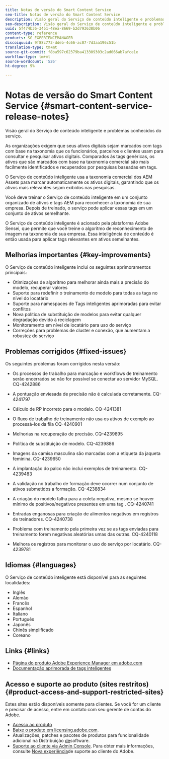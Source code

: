 ```yaml
---
title: Notas de versão do Smart Content Service
seo-title: Notas de versão do Smart Content Service
description: Visão geral do Serviço de conteúdo inteligente e problemas conhecidos do serviço.
seo-description: Visão geral do Serviço de conteúdo inteligente e problemas conhecidos do serviço.
uuid: 5f474b36-3451-48ea-8669-b2d793638b06
content-type: reference
products: SG_EXPERIENCEMANAGER
discoiquuid: 9f88c773-ddeb-4c66-ac07-7d3aa196c51b
translation-type: tm+mt
source-git-commit: f8ba597c62379ba413309303c2ad066ab7afce1e
workflow-type: tm+mt
source-wordcount: '526'
ht-degree: 9%

---
```



# Notas de versão do Smart Content Service {#smart-content-service-release-notes}

Visão geral do Serviço de conteúdo inteligente e problemas conhecidos do serviço.

As organizações exigem que seus ativos digitais sejam marcados com tags com base na taxonomia que os funcionários, parceiros e clientes usam para consultar e pesquisar ativos digitais. Comparados às tags genéricas, os ativos que são marcados com base na taxonomia comercial são mais facilmente identificados e recuperados por pesquisas baseadas em tags.

O Serviço de conteúdo inteligente usa a taxonomia comercial dos AEM Assets para marcar automaticamente os ativos digitais, garantindo que os ativos mais relevantes sejam exibidos nas pesquisas.

Você deve treinar o Serviço de conteúdo inteligente em um conjunto organizado de ativos e tags AEM para reconhecer a taxonomia de sua empresa. Depois de treinado, o serviço pode aplicar essas tags em um conjunto de ativos semelhante.

O Serviço de conteúdo inteligente é acionado pela plataforma Adobe Sensei, que permite que você treine o algoritmo de reconhecimento de imagem na taxonomia de sua empresa. Essa inteligência de conteúdo é então usada para aplicar tags relevantes em ativos semelhantes.

## Melhorias importantes {#key-improvements}

O Serviço de conteúdo inteligente inclui os seguintes aprimoramentos principais:

* Otimizações de algoritmo para melhorar ainda mais a precisão do modelo, recuperar valores
* Suporte para redefinir o treinamento de modelo para todas as tags no nível do locatário
* Suporte para namespaces de Tags inteligentes aprimoradas para evitar conflitos
* Nova política de substituição de modelos para evitar qualquer degradação devido à reciclagem
* Monitoramento em nível de locatário para uso do serviço
* Correções para problemas de cluster e conexão, que aumentam a robustez do serviço

## Problemas corrigidos {#fixed-issues}

Os seguintes problemas foram corrigidos nesta versão:

* Os processos de trabalho para marcação e workflows de treinamento serão encerrados se não for possível se conectar ao servidor MySQL. CQ-4242886

* A pontuação enviesada de precisão não é calculada corretamente. CQ-4241797

* Cálculo de RP incorreto para o modelo. CQ-4241381

* O fluxo de trabalho de treinamento não usa os ativos de exemplo ao processá-los da fila CQ-4240901

* Melhorias na recuperação de precisão. CQ-4239895

* Política de substituição de modelo. CQ-4239886

* Imagens da camisa masculina são marcadas com a etiqueta da jaqueta feminina. CQ-4239650

* A implantação do palco não inclui exemplos de treinamento. CQ-4239483

* A validação no trabalho de formação deve ocorrer num conjunto de ativos submetidos a formação. CQ-4238834

* A criação do modelo falha para a coleta negativa, mesmo se houver mínimo de positivos/negativos presentes em uma tag . CQ-4240741

* Entradas enganosas para criação de alimentos negativos em registros de treinadores. CQ-4240738

* Problema com treinamento pela primeira vez se as tags enviadas para treinamento forem negativas aleatórias umas das outras. CQ-4240118

* Melhora os registros para monitorar o uso do serviço por locatário. CQ-4239781

## Idiomas {#languages}

O Serviço de conteúdo inteligente está disponível para as seguintes localidades:

* Inglês
* Alemão
* Francês
* Espanhol
* Italiano
* Português
* Japonês
* Chinês simplificado
* Coreano

## Links {#links}

* [Página do produto Adobe Experience Manager em adobe.com](https://www.adobe.com/marketing-cloud/experience-manager.html)
* [Documentação aprimorada de tags inteligentes](/help/assets/enhanced-smart-tags.md)

## Acesso e suporte ao produto (sites restritos) {#product-access-and-support-restricted-sites}

Estes sites estão disponíveis somente para clientes. Se você for um cliente e precisar de acesso, entre em contato com seu gerente de contas do Adobe.

* [Acesso ao produto](https://login.marketing.adobe.com)
* [Baixe o produto em licensing.adobe.com](https://licensing.adobe.com/).
* Atualizações, patches e pacotes de produtos para funcionalidade adicional na Distribuição [de](https://experience.adobe.com/#/downloads/content/software-distribution/en/aem.html)software.
* [Suporte ao cliente via Admin Console](https://adminconsole.adobe.com/). Para obter mais informações, consulte [Nova experiência](https://docs.adobe.com/content/help/en/customer-one/using/home.html)de suporte ao cliente do Adobe.
